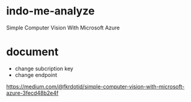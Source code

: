 # indo-me-analyze
Simple Computer Vision With Microsoft Azure

# document 
 - change subcription key
 - change endpoint 
 
https://medium.com/@fkrdotid/simple-computer-vision-with-microsoft-azure-3fecd48b2e4f
